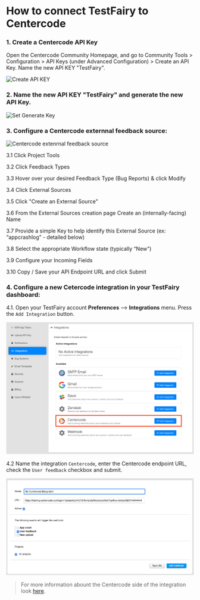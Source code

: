 # How to connect TestFairy to Centercode

### 1. Create a Centercode API Key

Open the Centercode Community Homepage, and go to Community Tools > Configuration > API Keys (under Advanced Configuration)   > Create an API Key. Name the new API KEY "TestFairy".
  
  ![Create API KEY](/img/bug-tracking/centercode1.png)

### 2. Name the new API KEY "TestFairy" and generate the new API Key.

  ![Set Generate Key](/img/bug-tracking/centercode2.png)

### 3. Configure a Centercode externnal feedback source:

  ![Centercode extenrnal feedback source](/img/bug-tracking/centercode3a.png)
  
  3.1 Click Project Tools
  
  3.2 Click Feedback Types
  
  3.3 Hover over your desired Feedback Type (Bug Reports) & click Modify
  
  3.4 Click External Sources
  
  3.5 Click "Create an External Source" 
  
  3.6 From the External Sources creation page Create an (internally-facing) Name
  
  3.7 Provide a simple Key to help identify this External Source  (ex: “appcrashlog” - detailed below)
  
  3.8 Select the appropriate Workflow state (typically “New”)
  
  3.9 Configure your Incoming Fields
  
  3.10 Copy / Save your API Endpoint URL and click Submit

### 4. Configure a new Cetercode integration in your TestFairy dashboard: 

  4.1. Open your TestFairy account **Preferences** --> **Integrations** menu. Press the `Add Integration` button.

  ![Create webhook](/img/integrations/centercode/centercode-int-1.png)

  4.2 Name the integration `Centercode`, enter the Centercode endpoint URL, check the `User feedback` checkbox and submit.

  ![Create webhook](/img/integrations/centercode/centercode-int-2.png)
  
> For more information abount the Centercode side of the integration look [here](https://centercode.help/en/articles/2577104-send-testfairy-feedback-to-centercode).

